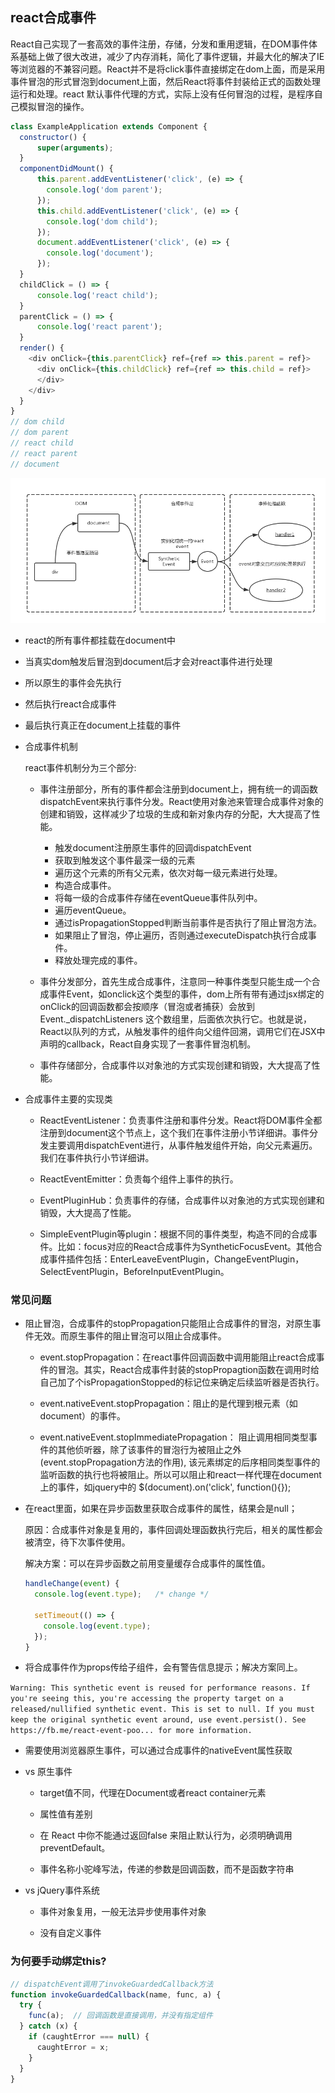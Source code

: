 ## react合成事件

React自己实现了一套高效的事件注册，存储，分发和重用逻辑，在DOM事件体系基础上做了很大改进，减少了内存消耗，简化了事件逻辑，并最大化的解决了IE等浏览器的不兼容问题。React并不是将click事件直接绑定在dom上面，而是采用事件冒泡的形式冒泡到document上面，然后React将事件封装给正式的函数处理运行和处理。react 默认事件代理的方式，实际上没有任何冒泡的过程，是程序自己模拟冒泡的操作。

  ```js
  class ExampleApplication extends Component {
    constructor() {
        super(arguments);
    }
    componentDidMount() {
        this.parent.addEventListener('click', (e) => {
          console.log('dom parent');
        });
        this.child.addEventListener('click', (e) => {
          console.log('dom child');
        });
        document.addEventListener('click', (e) => {
          console.log('document');
        });
    }
    childClick = () => {  
        console.log('react child');
    }
    parentClick = () => {  
        console.log('react parent');
    }
    render() {
      <div onClick={this.parentClick} ref={ref => this.parent = ref}>
        <div onClick={this.childClick} ref={ref => this.child = ref}>
        </div>
      </div>
    }
  }
  // dom child
  // dom parent
  // react child
  // react parent
  // document
  ```

  ![合成事件示意图](../images/syntheticEvent.png)

  - react的所有事件都挂载在document中

  - 当真实dom触发后冒泡到document后才会对react事件进行处理

  - 所以原生的事件会先执行

  - 然后执行react合成事件

  - 最后执行真正在document上挂载的事件

* 合成事件机制

  react事件机制分为三个部分:

  - 事件注册部分，所有的事件都会注册到document上，拥有统一的调函数dispatchEvent来执行事件分发。React使用对象池来管理合成事件对象的创建和销毁，这样减少了垃圾的生成和新对象内存的分配，大大提高了性能。

    + 触发document注册原生事件的回调dispatchEvent
    + 获取到触发这个事件最深一级的元素
    + 遍历这个元素的所有父元素，依次对每一级元素进行处理。
    + 构造合成事件。
    + 将每一级的合成事件存储在eventQueue事件队列中。
    + 遍历eventQueue。
    + 通过isPropagationStopped判断当前事件是否执行了阻止冒泡方法。
    + 如果阻止了冒泡，停止遍历，否则通过executeDispatch执行合成事件。
    + 释放处理完成的事件。

  - 事件分发部分，首先生成合成事件，注意同一种事件类型只能生成一个合成事件Event，如onclick这个类型的事件，dom上所有带有通过jsx绑定的onClick的回调函数都会按顺序（冒泡或者捕获）会放到Event._dispatchListeners 这个数组里，后面依次执行它。也就是说，React以队列的方式，从触发事件的组件向父组件回溯，调用它们在JSX中声明的callback，React自身实现了一套事件冒泡机制。

  - 事件存储部分，合成事件以对象池的方式实现创建和销毁，大大提高了性能。

* 合成事件主要的实现类

  - ReactEventListener：负责事件注册和事件分发。React将DOM事件全都注册到document这个节点上，这个我们在事件注册小节详细讲。事件分发主要调用dispatchEvent进行，从事件触发组件开始，向父元素遍历。我们在事件执行小节详细讲。

  - ReactEventEmitter：负责每个组件上事件的执行。

  - EventPluginHub：负责事件的存储，合成事件以对象池的方式实现创建和销毁，大大提高了性能。

  - SimpleEventPlugin等plugin：根据不同的事件类型，构造不同的合成事件。比如：focus对应的React合成事件为SyntheticFocusEvent。其他合成事件插件包括：EnterLeaveEventPlugin，ChangeEventPlugin，SelectEventPlugin，BeforeInputEventPlugin。

### 常见问题

  - 阻止冒泡，合成事件的stopPropagation只能阻止合成事件的冒泡，对原生事件无效。而原生事件的阻止冒泡可以阻止合成事件。

    + event.stopPropagation：在react事件回调函数中调用能阻止react合成事件的冒泡。其实，React合成事件封装的stopPropagtion函数在调用时给自己加了个isPropagationStopped的标记位来确定后续监听器是否执行。

    + event.nativeEvent.stopPropagation：阻止的是代理到根元素（如document）的事件。

    + event.nativeEvent.stopImmediatePropagation： 阻止调用相同类型事件的其他侦听器，除了该事件的冒泡行为被阻止之外(event.stopPropagation方法的作用), 该元素绑定的后序相同类型事件的监听函数的执行也将被阻止。所以可以阻止和react一样代理在document上的事件，如jquery中的 $(document).on('click', function(){});

  - 在react里面，如果在异步函数里获取合成事件的属性，结果会是null；

    原因：合成事件对象是复用的，事件回调处理函数执行完后，相关的属性都会被清空，待下次事件使用。

    解决方案：可以在异步函数之前用变量缓存合成事件的属性值。

    ```js
    handleChange(event) {
      console.log(event.type);   /* change */

      setTimeout(() => {
        console.log(event.type);
      });
    }
    ```

  - 将合成事件作为props传给子组件，会有警告信息提示；解决方案同上。

  `Warning: This synthetic event is reused for performance reasons. If you're seeing this, you're accessing the property target on a released/nullified synthetic event. This is set to null. If you must keep the original synthetic event around, use event.persist(). See https://fb.me/react-event-poo... for more information.`

  - 需要使用浏览器原生事件，可以通过合成事件的nativeEvent属性获取

* vs 原生事件

  - target值不同，代理在Document或者react container元素

  - 属性值有差别

  - 在 React 中你不能通过返回false 来阻止默认行为，必须明确调用 preventDefault。

  - 事件名称小驼峰写法，传递的参数是回调函数，而不是函数字符串

* vs jQuery事件系统

  - 事件对象复用，一般无法异步使用事件对象

  - 没有自定义事件

### 为何要手动绑定this?

```js
// dispatchEvent调用了invokeGuardedCallback方法
function invokeGuardedCallback(name, func, a) {
  try {
    func(a);  // 回调函数是直接调用，并没有指定组件
  } catch (x) {
    if (caughtError === null) {
      caughtError = x;
    }
  }
}
```